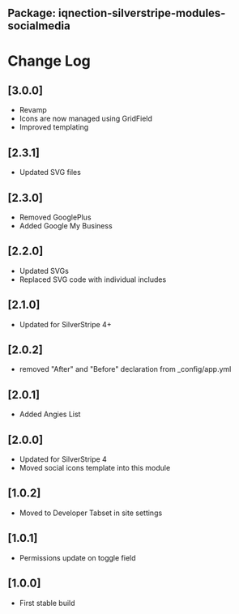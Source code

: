 ## Package: iqnection-silverstripe-modules-socialmedia
# Change Log

## [3.0.0]
- Revamp
- Icons are now managed using GridField
- Improved templating

## [2.3.1]
- Updated SVG files

## [2.3.0]
- Removed GooglePlus
- Added Google My Business

## [2.2.0]
- Updated SVGs
- Replaced SVG code with individual includes

## [2.1.0]
- Updated for SilverStripe 4+

## [2.0.2]
- removed "After" and "Before" declaration from _config/app.yml

## [2.0.1]
- Added Angies List

## [2.0.0]
- Updated for SilverStripe 4
- Moved social icons template into this module


## [1.0.2]
- Moved to Developer Tabset in site settings


## [1.0.1]
- Permissions update on toggle field


## [1.0.0]
- First stable build